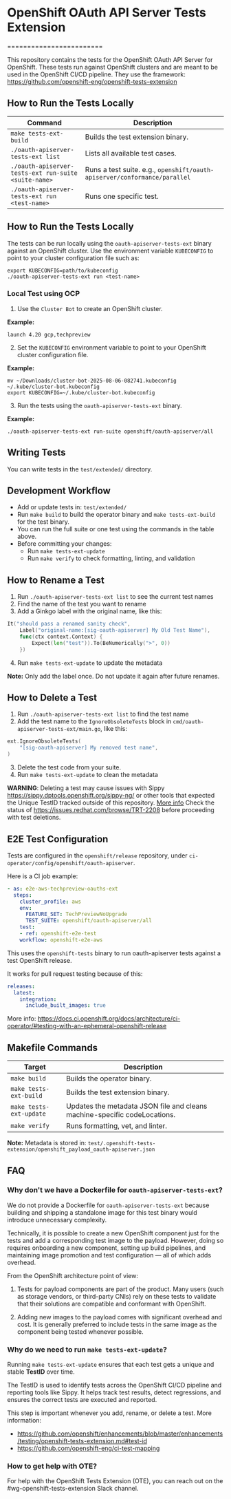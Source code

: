 # OpenShift OAuth API Server Tests Extension
========================

This repository contains the tests for the OpenShift OAuth API Server for OpenShift.
These tests run against OpenShift clusters and are meant to be used in the OpenShift CI/CD pipeline.
They use the framework: https://github.com/openshift-eng/openshift-tests-extension

## How to Run the Tests Locally

| Command                                                                    | Description                                                              |
|----------------------------------------------------------------------------|--------------------------------------------------------------------------|
| `make tests-ext-build`                                                     | Builds the test extension binary.                                        |
| `./oauth-apiserver-tests-ext list`                                     | Lists all available test cases.                                          |
| `./oauth-apiserver-tests-ext run-suite <suite-name>`                   | Runs a test suite. e.g., `openshift/oauth-apiserver/conformance/parallel` |
| `./oauth-apiserver-tests-ext run <test-name>`                          | Runs one specific test.                                                  |


## How to Run the Tests Locally

The tests can be run locally using the `oauth-apiserver-tests-ext` binary against an OpenShift cluster.
Use the environment variable `KUBECONFIG` to point to your cluster configuration file such as:

```shell
export KUBECONFIG=path/to/kubeconfig
./oauth-apiserver-tests-ext run <test-name>
```

### Local Test using OCP

1. Use the `Cluster Bot` to create an OpenShift cluster.

**Example:**

```shell
launch 4.20 gcp,techpreview
```

2. Set the `KUBECONFIG` environment variable to point to your OpenShift cluster configuration file.

**Example:**

```shell
mv ~/Downloads/cluster-bot-2025-08-06-082741.kubeconfig ~/.kube/cluster-bot.kubeconfig
export KUBECONFIG=~/.kube/cluster-bot.kubeconfig
```

3. Run the tests using the `oauth-apiserver-tests-ext` binary.

**Example:**
```shell
./oauth-apiserver-tests-ext run-suite openshift/oauth-apiserver/all
```

## Writing Tests

You can write tests in the `test/extended/` directory.

## Development Workflow

- Add or update tests in: `test/extended/`
- Run `make build` to build the operator binary and `make tests-ext-build` for the test binary.
- You can run the full suite or one test using the commands in the table above.
- Before committing your changes:
    - Run `make tests-ext-update`
    - Run `make verify` to check formatting, linting, and validation

## How to Rename a Test

1. Run `./oauth-apiserver-tests-ext list` to see the current test names
2. Find the name of the test you want to rename
3. Add a Ginkgo label with the original name, like this:

```go
It("should pass a renamed sanity check",
	Label("original-name:[sig-oauth-apiserver] My Old Test Name"),
	func(ctx context.Context) {
		Expect(len("test")).To(BeNumerically(">", 0))
	})
```

4. Run `make tests-ext-update` to update the metadata

**Note:** Only add the label once. Do not update it again after future renames.

## How to Delete a Test

1. Run `./oauth-apiserver-tests-ext list` to find the test name
2. Add the test name to the `IgnoreObsoleteTests` block in `cmd/oauth-apiserver-tests-ext/main.go`, like this:

```go
ext.IgnoreObsoleteTests(
    "[sig-oauth-apiserver] My removed test name",
)
```

3. Delete the test code from your suite.
4. Run `make tests-ext-update` to clean the metadata

**WARNING**: Deleting a test may cause issues with Sippy https://sippy.dptools.openshift.org/sippy-ng/
or other tools that expected the Unique TestID tracked outside of this repository. [More info](https://github.com/openshift-eng/ci-test-mapping)
Check the status of https://issues.redhat.com/browse/TRT-2208 before proceeding with test deletions.

## E2E Test Configuration

Tests are configured in the `openshift/release` repository, under `ci-operator/config/openshift/oauth-apiserver`.

Here is a CI job example:

```yaml
- as: e2e-aws-techpreview-oauths-ext
  steps:
    cluster_profile: aws
    env:
      FEATURE_SET: TechPreviewNoUpgrade
      TEST_SUITE: openshift/oauth-apiserver/all
    test:
    - ref: openshift-e2e-test
    workflow: openshift-e2e-aws
```

This uses the `openshift-tests` binary to run oauth-apiserver tests against a test OpenShift release.

It works for pull request testing because of this:

```yaml
releases:
  latest:
    integration:
      include_built_images: true
```

More info: https://docs.ci.openshift.org/docs/architecture/ci-operator/#testing-with-an-ephemeral-openshift-release

## Makefile Commands

| Target                   | Description                                                                  |
|--------------------------|------------------------------------------------------------------------------|
| `make build`             | Builds the operator binary.                                                      |
| `make tests-ext-build`   | Builds the test extension binary.                                            |
| `make tests-ext-update`  | Updates the metadata JSON file and cleans machine-specific codeLocations.    |
| `make verify`            | Runs formatting, vet, and linter.                                            |

**Note:** Metadata is stored in: `test/.openshift-tests-extension/openshift_payload_oauth-apiserver.json`

## FAQ

### Why don't we have a Dockerfile for `oauth-apiserver-tests-ext`?

We do not provide a Dockerfile for `oauth-apiserver-tests-ext` because building and shipping a 
standalone image for this test binary would introduce unnecessary complexity.

Technically, it is possible to create a new OpenShift component just for the 
tests and add a corresponding test image to the payload. However, doing so requires 
onboarding a new component, setting up build pipelines, and maintaining image promotion 
and test configuration — all of which adds overhead.

From the OpenShift architecture point of view:

1. Tests for payload components are part of the product. Many users (such as storage vendors, or third-party CNIs)
rely on these tests to validate that their solutions are compatible and conformant with OpenShift.

2. Adding new images to the payload comes with significant overhead and cost. 
It is generally preferred to include tests in the same image as the component 
being tested whenever possible.

### Why do we need to run `make tests-ext-update`?

Running `make tests-ext-update` ensures that each test gets a unique and stable **TestID** over time.

The TestID is used to identify tests across the OpenShift CI/CD pipeline and reporting tools like Sippy. 
It helps track test results, detect regressions, and ensures the correct tests are 
executed and reported.

This step is important whenever you add, rename, or delete a test.
More information:
- https://github.com/openshift/enhancements/blob/master/enhancements/testing/openshift-tests-extension.md#test-id
- https://github.com/openshift-eng/ci-test-mapping

### How to get help with OTE?

For help with the OpenShift Tests Extension (OTE), you can reach out on the #wg-openshift-tests-extension Slack channel.
